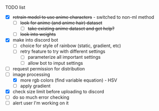  TODO list
 
 - [x] ~~retrain model to use anime characters~~ - switched to non-ml method
   - [ ] ~~look for anime (and anime hair) dataset~~
     - [ ] ~~take existing anime dataset and get help?~~
   - [ ] ~~look into weights~~
 - [x] make into discord bot
   - [ ] choice for style of rainbow (static, gradient, etc)
   - [ ] retry feature to try with different settings
     - [ ] parameterize all important settings
     - [ ] allow bot to imput settings
 - [ ] request permission for distribution
 - [ ] image processing
   - [x] more rgb colors (find variable equation) - HSV
   - [ ] apply gradient
 - [x] check size limit before uploading to discord
 - [ ] do so much error checking
 - [ ] alert user I'm working on it